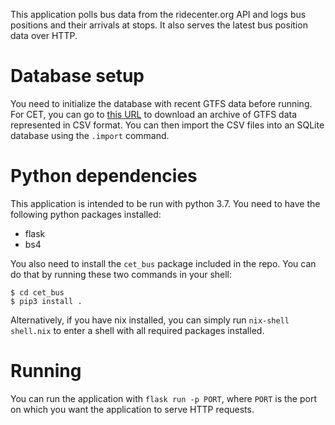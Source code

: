 This application polls bus data from the ridecenter.org API and logs bus positions and their arrivals at stops. It also serves the latest bus position data over HTTP.

# Database setup

You need to initialize the database with recent GTFS data before running. For CET, you can go to [this URL](https://transitfeeds.com/p/cascades-east-transit/440) to download an archive of GTFS data represented in CSV format. You can then import the CSV files into an SQLite database using the `.import` command.

# Python dependencies

This application is intended to be run with python 3.7. You need to have the following python packages installed:
- flask
- bs4

You also need to install the `cet_bus` package included in the repo. You can do that by running these two commands in your shell:
```
$ cd cet_bus
$ pip3 install .
```

Alternatively, if you have nix installed, you can simply run `nix-shell shell.nix` to enter a shell with all required packages installed.

# Running

You can run the application with `flask run -p PORT`, where `PORT` is the port on which you want the application to serve HTTP requests.
